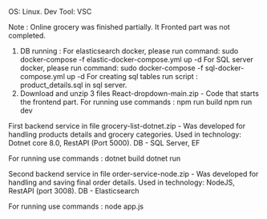 OS: Linux. Dev Tool: VSC

Note : Online grocery was finished partially. It Fronted part was not completed.

1. DB running :
For elasticsearch docker, please run command:
sudo docker-compose -f elastic-docker-compose.yml up -d
For SQL server docker, please run command: 
sudo docker-compose -f sql-docker-compose.yml up -d
For creating sql tables run script : product_details.sql in sql server.
2. Download and unzip 3 files 
React-dropdown-main.zip - Code that starts the frontend part. 
For running use commands : npm run build
                                           	 npm run dev

First backend service in file grocery-list-dotnet.zip - Was developed for handling products details and grocery categories. 
Used in technology: Dotnet core 8.0, RestAPI (Port 5000).  DB - SQL Server, EF

For running use commands : dotnet build
dotnet run

                                           	 


Second backend service in file order-service-node.zip - Was developed for handling and saving final order details.
Used in technology: NodeJS, RestAPI (port 3008).  DB - Elasticsearch

For running use commands : node app.js
